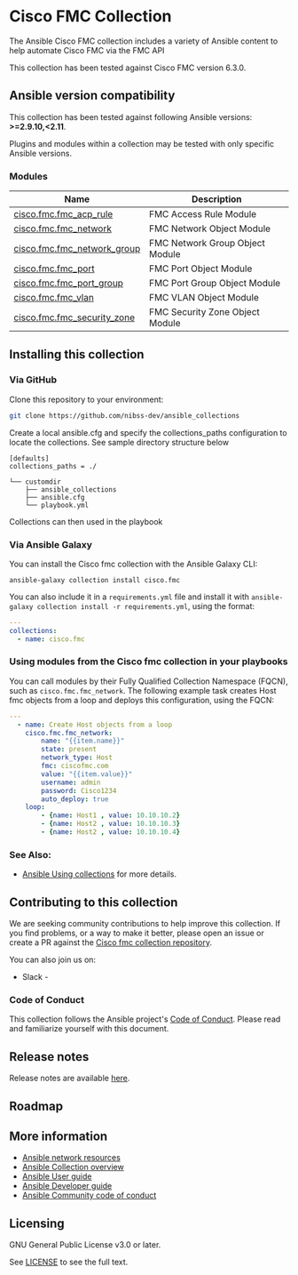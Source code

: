 # Cisco FMC Collection

The Ansible Cisco FMC collection includes a variety of Ansible content to help automate Cisco FMC via the FMC API

This collection has been tested against Cisco FMC version 6.3.0.

<!--start requires_ansible-->
## Ansible version compatibility

This collection has been tested against following Ansible versions: **>=2.9.10,<2.11**.

Plugins and modules within a collection may be tested with only specific Ansible versions.
<!--end requires_ansible-->


### Modules
Name | Description
--- | ---
[cisco.fmc.fmc_acp_rule](https://github.com/nibss-dev/ansible-collections/blob/master/cisco/fmc/docs/cisco.fmc.fmc_acp_rule.rst)|FMC Access Rule Module
[cisco.fmc.fmc_network](https://github.com/nibss-dev/ansible-collections/blob/master/cisco/fmc/docs/cisco.fmc.fmc_network.rst)|FMC Network Object Module
[cisco.fmc.fmc_network_group](https://github.com/nibss-dev/ansible-collections/blob/master/cisco/fmc/docs/cisco.fmc.fmc_network_group.rst)|FMC Network Group Object Module
[cisco.fmc.fmc_port](https://github.com/nibss-dev/ansible-collections/blob/master/cisco/fmc/docs/cisco.fmc.fmc_port.rst)|FMC Port Object Module
[cisco.fmc.fmc_port_group](https://github.com/nibss-dev/ansible-collections/blob/master/cisco/fmc/docs/cisco.fmc.fmc_port_group.rst)|FMC Port Group Object Module
[cisco.fmc.fmc_vlan](https://github.com/nibss-dev/ansible-collections/blob/master/cisco/fmc/docs/cisco.fmc.fmc_vlan.rst)|FMC VLAN Object Module
[cisco.fmc.fmc_security_zone](https://github.com/nibss-dev/ansible-collections/blob/master/cisco/fmc/docs/cisco.fmc.fmc_security_zone.rst)|FMC Security Zone Object Module

<!--end collection content-->
## Installing this collection

### Via GitHub

Clone this repository to your environment:

```bash
git clone https://github.com/nibss-dev/ansible_collections
```
Create a local ansible.cfg and specify the collections_paths configuration to locate the collections. See sample directory structure below
```
[defaults]
collections_paths = ./
```

```
└── customdir
    ├── ansible_collections
    ├── ansible.cfg
    └── playbook.yml
```
Collections can then used in the playbook

### Via Ansible Galaxy

You can install the Cisco fmc collection with the Ansible Galaxy CLI:

    ansible-galaxy collection install cisco.fmc

You can also include it in a `requirements.yml` file and install it with `ansible-galaxy collection install -r requirements.yml`, using the format:

```yaml
---
collections:
  - name: cisco.fmc
```

### Using modules from the Cisco fmc collection in your playbooks

You can call modules by their Fully Qualified Collection Namespace (FQCN), such as `cisco.fmc.fmc_network`.
The following example task creates Host fmc objects from a loop and deploys this configuration, using the FQCN:

```yaml
---
  - name: Create Host objects from a loop
    cisco.fmc.fmc_network:
        name: "{{item.name}}"
        state: present
        network_type: Host
        fmc: ciscofmc.com
        value: "{{item.value}}"
        username: admin
        password: Cisco1234
        auto_deploy: true
    loop:
        - {name: Host1 , value: 10.10.10.2}
        - {name: Host2 , value: 10.10.10.3}
        - {name: Host2 , value: 10.10.10.4}

```

### See Also:
* [Ansible Using collections](https://docs.ansible.com/ansible/latest/user_guide/collections_using.html) for more details.

## Contributing to this collection
We are seeking community contributions to help improve this collection. If you find problems, or a way to make it better, please open an issue or create a PR against the [Cisco fmc collection repository](https://github.com/nibss-dev/ansible-collections/). 

You can also join us on:

- Slack - <Create Slack Channel>


### Code of Conduct
This collection follows the Ansible project's
[Code of Conduct](https://docs.ansible.com/ansible/devel/community/code_of_conduct.html).
Please read and familiarize yourself with this document.

## Release notes
<!--Add a link to a changelog.md file or an external docsite to cover this information. -->
Release notes are available [here](https://github.com/nibss-dev/ansible-collections/cisco.fmc/blob/master/changelogs/CHANGELOG.rst).

## Roadmap

<!-- Optional. Include the roadmap for this collection, and the proposed release/versioning strategy so users can anticipate the upgrade/update cycle. -->

## More information

- [Ansible network resources](https://docs.ansible.com/ansible/latest/network/getting_started/network_resources.html)
- [Ansible Collection overview](https://github.com/ansible-collections/overview)
- [Ansible User guide](https://docs.ansible.com/ansible/latest/user_guide/index.html)
- [Ansible Developer guide](https://docs.ansible.com/ansible/latest/dev_guide/index.html)
- [Ansible Community code of conduct](https://docs.ansible.com/ansible/latest/community/code_of_conduct.html)

## Licensing

GNU General Public License v3.0 or later.

See [LICENSE](https://www.gnu.org/licenses/gpl-3.0.txt) to see the full text.
